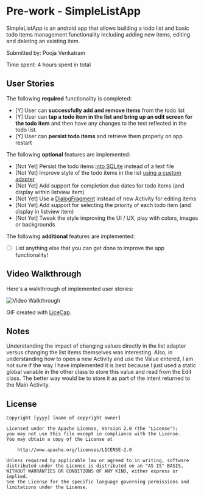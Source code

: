 # Pre-work - SimpleListApp

SimpleListApp is an android app that allows building a todo list and basic todo items management functionality including adding new items, editing and deleting an existing item.

Submitted by: Pooja Venkatram

Time spent: 4 hours spent in total

## User Stories

The following **required** functionality is completed:

* [Y] User can **successfully add and remove items** from the todo list
* [Y] User can **tap a todo item in the list and bring up an edit screen for the todo item** and then have any changes to the text reflected in the todo list.
* [Y] User can **persist todo items** and retrieve them properly on app restart

The following **optional** features are implemented:

* [Not Yet] Persist the todo items [into SQLite](http://guides.codepath.com/android/Persisting-Data-to-the-Device#sqlite) instead of a text file
* [Not Yet] Improve style of the todo items in the list [using a custom adapter](http://guides.codepath.com/android/Using-an-ArrayAdapter-with-ListView)
* [Not Yet] Add support for completion due dates for todo items (and display within listview item)
* [Not Yet] Use a [DialogFragment](http://guides.codepath.com/android/Using-DialogFragment) instead of new Activity for editing items
* [Not Yet] Add support for selecting the priority of each todo item (and display in listview item)
* [Not Yet] Tweak the style improving the UI / UX, play with colors, images or backgrounds

The following **additional** features are implemented:

* [ ] List anything else that you can get done to improve the app functionality!

## Video Walkthrough 

Here's a walkthrough of implemented user stories:

<img src='http://i.imgur.com/JO2PVGI.gifv' title='Video Walkthrough' width='' alt='Video Walkthrough' />

GIF created with [LiceCap](http://www.cockos.com/licecap/).

## Notes

Understanding the impact of changing values directly in the list adapter versus changing the list items themselves was interesting. Also, in understanding how to open a new Activity and use the Value entered, I am not sure if the way I have implemented it is best because I just used a static global variable in the other class to store this value and read from the Edit class. The better way would be to store it as part of the intent returned to the Main Activity.

## License

    Copyright [yyyy] [name of copyright owner]

    Licensed under the Apache License, Version 2.0 (the "License");
    you may not use this file except in compliance with the License.
    You may obtain a copy of the License at

        http://www.apache.org/licenses/LICENSE-2.0

    Unless required by applicable law or agreed to in writing, software
    distributed under the License is distributed on an "AS IS" BASIS,
    WITHOUT WARRANTIES OR CONDITIONS OF ANY KIND, either express or implied.
    See the License for the specific language governing permissions and
    limitations under the License.
